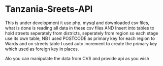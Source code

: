 # Tanzania-Sreets-API
This is under development it use php, mysql and downloaded csv files, 
what is done is reading all data in these csv files
AND
Insert into tables to hold streets seperately from districts, 
  seperately from region so each stage use its own table, 
NB I used POSTCODE as primary key for each region to Wards and on streets table 
I used auto increment to create the primary key which used as foreign key in places.

Alo you can manipulate the data  from CVS and provide api as you wish
